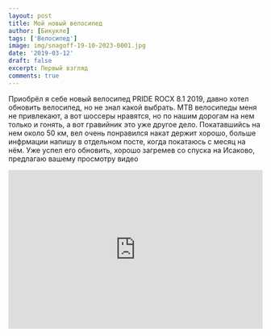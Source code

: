 ```yaml
---
layout: post
title: Мой новый велосипед
author: [Бикукле]
tags: ['Велосипед']
image: img/snagoff-19-10-2023-0001.jpg
date: '2019-03-12'
draft: false
excerpt: Первый взгляд
comments: true
---
```


Приобрёл я себе новый велосипед PRIDE ROCX 8.1 2019, давно хотел обновить велосипед, но не знал какой выбрать. MTB велосипеды меня не привлекают, а вот шоссеры нравятся, но по нашим дорогам на нем только и гонять, а вот гравийник это уже другое дело. Покатавшийсь на нем около 50 км, вел очень понравился накат держит хорошо, больше инфрмации напишу в отдельном посте, когда покатаюсь с месяц на нём. Уже успел его обновить, хорошо загремев   со спуска на Исаково, предлагаю вашему просмотру видео

<iframe width="100%" height="315" src="https://www.youtube.com/embed/_afwwzPRWJE" frameborder="0" allow="accelerometer; autoplay; encrypted-media; gyroscope; picture-in-picture" allowfullscreen></iframe>
